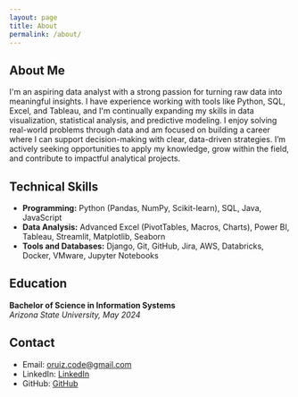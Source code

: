 ```yaml
---
layout: page
title: About
permalink: /about/
---
```


## About Me

I'm an aspiring data analyst with a strong passion for turning raw data into meaningful insights. I have experience working with tools like Python, SQL, Excel, and Tableau, and I'm continually expanding my skills in data visualization, statistical analysis, and predictive modeling. I enjoy solving real-world problems through data and am focused on building a career where I can support decision-making with clear, data-driven strategies. I’m actively seeking opportunities to apply my knowledge, grow within the field, and contribute to impactful analytical projects.

## Technical Skills
- **Programming:** Python (Pandas, NumPy, Scikit-learn), SQL, Java, JavaScript
- **Data Analysis:** Advanced Excel (PivotTables, Macros, Charts), Power BI, Tableau, Streamlit, Matplotlib, Seaborn
- **Tools and Databases:** Django, Git, GitHub, Jira, AWS, Databricks, Docker, VMware, Jupyter Notebooks

## Education
**Bachelor of Science in Information Systems**  
*Arizona State University, May 2024*

## Contact
- Email: oruiz.code@gmail.com
- LinkedIn: [LinkedIn](https://www.linkedin.com/in/osvaldoruiz/)
- GitHub: [GitHub](https://github.com/RuizOsvaldo)

